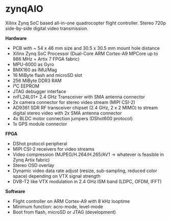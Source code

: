 # zynqAIO
Xilinx Zynq SoC based all-in-one quadrocopter flight controller. Stereo 720p side-by-side digital video transmission.

<b>Hardware</b>
- PCB with ~ 54 x 46 mm size and 30.5 x 30.5 mm mount hole distance
- Xilinx Zynq SoC Processor (Dual-Core ARM Cortex-A9 MPCore up to 866 MHz + Artix 7 FPGA fabric)
- MPU-6000 as Gyro
- BMX160 as IMU/Mag
- 16 MiByte flash and microSD slot
- 256 MiByte DDR3 RAM
- I²C EEPROM
- JTAG debugger interface
- nrFL24L01+ 2.4 GHz Transceiver with SMA antenna connector
- 2x camera connector for stereo video stream (MIPI CSI-2)
- AD9361 SDR RF transceiver chipset (2.4 GHz, 2 x 2 MIMO) to stream digital stereo video with 2x SMA antenna connector
- 4x BLDC motor connection jumpers (DShot600 protocol)
- 1x GPS module connector

<b>FPGA</b>
- DShot protocol peripheral
- MIPI CSI-2 receivers for video streams
- Video compression (MJPEG/H.264/H.265/AV1 -> whatever is feasible in Zynq Artix fabric)
- Stereo OSD overlay
- Dynamic video data rate adjust (resize, sub-sampling, reduced color space) depending on VTX signal strength
- DVB-T2 like VTX modulation in 2.4 GHz ISM band (LDPC, OFDM, IFFT)

<b>Software</b>
- Flight controller on ARM Cortex-A9 with 8 kHz looptime
- Minimum function: acro-mode, level-mode
- Boot from flash, microSD or JTAG (development)



